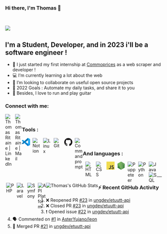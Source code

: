### Hi there, I'm Thomas 👋

<br />

![](https://img.shields.io/badge/Available%20for%20hire-Not%20now%20%E2%8F%B3-critical)

## I'm a Student, Developer, and in 2023 i'll be a software engineer !

- 👔 I just started my first internship at [Commoprices](https://commoprices.com/en) as a web scraper and developer !
- 💻 I’m currently learning a lot about the web
- 🤝 I’m looking to collaborate on useful open source projects
- 🎯 2022 Goals : Automate my daily tasks, and share it to you
- 🐣 Besides, I love to run and play guitar

### Connect with me:

[<img align="left" alt="Thomas Ritaine | LinkedIn" width="22px" src="https://cdn.jsdelivr.net/npm/simple-icons@v3/icons/linkedin.svg" />](https://www.linkedin.com/in/thomas-ritaine/)
[<img align="left" width="22px" style="margin-left:10px" alt="Thomas Ritaine | Mail" src="https://svgsilh.com/svg/146039.svg" />](mailto:thomas.ritaine@outlook.com)

<br />

### Tools :

<img align="left" width="26px" alt="Visual Studio Code" title="Visual Studio Code" src="https://raw.githubusercontent.com/github/explore/80688e429a7d4ef2fca1e82350fe8e3517d3494d/topics/visual-studio-code/visual-studio-code.png" />
<img align="left" width="26px" style="margin-left:8px" alt="Notion" title="Notion" src="https://cdn.worldvectorlogo.com/logos/notion-logo-1.svg" />
<img align="left" width="26px" style="margin-left:8px" alt="Linux" title="Linux" src="https://upload.wikimedia.org/wikipedia/commons/thumb/2/2b/Tux-simple.svg/154px-Tux-simple.svg.png" />
<img align="left" width="26px" style="margin-left:8px" alt="Git" title="Git" src="https://iconape.com/wp-content/png_logo_vector/git-icon.png" />
<img align="left" width="26px" style="margin-left:8px" alt="GitHub" title="GitHub" src="https://raw.githubusercontent.com/github/explore/78df643247d429f6cc873026c0622819ad797942/topics/github/github.png" />
<img align="left" width="26px" style="margin-left:8px" alt="Command prompt" title="Command prompt" src="https://cdn-icons-png.flaticon.com/512/0/655.png" />

<br />

### And languages :

<img align="left" width="26px" style="margin-left:8px" alt="HTML" title="HTML" src="https://cdn-icons-png.flaticon.com/512/732/732212.png" />
<img align="left" width="26px" style="margin-left:8px" alt="CSS" title="CSS" src="https://cdn-icons-png.flaticon.com/512/732/732190.png" />
<img align="left" width="26px" style="margin-left:8px" alt="JavaScript" title="JavaScript" src="https://raw.githubusercontent.com/github/explore/80688e429a7d4ef2fca1e82350fe8e3517d3494d/topics/javascript/javascript.png" />
<img align="left" width="26px" style="margin-left:8px" alt="Node.js" title="Node.js" src="https://raw.githubusercontent.com/github/explore/80688e429a7d4ef2fca1e82350fe8e3517d3494d/topics/nodejs/nodejs.png" />
<img align="left" width="26px" style="margin-left:8px" alt="Puppeteer" title="Puppeteer" src="https://seeklogo.com/images/P/puppeteer-logo-254C5F1692-seeklogo.com.png" />
<img align="left" width="26px" style="margin-left:8px" alt="Python" title="Python" src="https://upload.wikimedia.org/wikipedia/commons/thumb/c/c3/Python-logo-notext.svg/1200px-Python-logo-notext.svg.png" />
<img align="left" width="26px" style="margin-left:8px" alt="Java" title="Java" src="https://upload.wikimedia.org/wikipedia/fr/thumb/2/2e/Java_Logo.svg/550px-Java_Logo.svg.png" />
<img align="left" width="26px" style="margin-left:8px" alt="SQL" title="SQL" src="https://w7.pngwing.com/pngs/167/148/png-transparent-microsoft-azure-sql-database-microsoft-sql-server-database-blue-text-logo-thumbnail.png" />
<img align="left" width="26px" style="margin-left:3px" alt="PHP" title="PHP" src="https://upload.wikimedia.org/wikipedia/commons/thumb/2/27/PHP-logo.svg/2560px-PHP-logo.svg.png" />
<img align="left" width="26px" style="margin-left:8px" alt="Laravel" title="Laravel" src="https://upload.wikimedia.org/wikipedia/commons/thumb/9/9a/Laravel.svg/1200px-Laravel.svg.png" />
<img align="left" width="26px" style="margin-left:8px" alt="Symfony" title="Symfony" src="https://seeklogo.com/images/S/symfony-logo-AA34C8FC16-seeklogo.com.png" />
<img align="left" width="26px" style="margin-left:8px" alt="API Platform" title="API Platform" src="https://api-platform.com/static/74e20e175f4d908bbc0f1e2af28d3d66/Logo_Circle%20webby%20blue.svg" />
<br />
<br />

---

<img align="left" alt="Thomas's GitHub Stats" src="https://github-readme-stats.vercel.app/api?username=thomasritaine&show_icons=true&hide_border=true" />

### ⚡ Recent GitHub Activity
<!--START_SECTION:activity-->
1. ❌ Reopened PR [#23](https://github.com/ungdev/etuutt-api/pull/23) in [ungdev/etuutt-api](https://github.com/ungdev/etuutt-api)
2. ❌ Closed PR [#23](https://github.com/ungdev/etuutt-api/pull/23) in [ungdev/etuutt-api](https://github.com/ungdev/etuutt-api)
3. ❗️ Opened issue [#22](https://github.com/ungdev/etuutt-api/issues/22) in [ungdev/etuutt-api](https://github.com/ungdev/etuutt-api)
4. 🗣 Commented on [#1](https://github.com/AsterYujano/leon/issues/1) in [AsterYujano/leon](https://github.com/AsterYujano/leon)
5. 🎉 Merged PR [#21](https://github.com/ungdev/etuutt-api/pull/21) in [ungdev/etuutt-api](https://github.com/ungdev/etuutt-api)
<!--END_SECTION:activity-->

